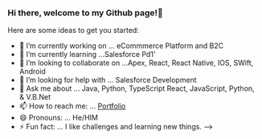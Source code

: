 ### Hi there, welcome to my Github page!👋



Here are some ideas to get you started:

- 🔭 I’m currently working on ... eCommmerce Platform and B2C 
- 🌱 I’m currently learning ...Salesforce Pd1'
- 👯 I’m looking to collaborate on ...Apex, React, React Native, IOS, SWift, Android
- 🤔 I’m looking for help with ... Salesforce Development
- 💬 Ask me about ... Java, Python, TypeScript React, JavaScript, Python, & V.B.Net
- 📫 How to reach me: ... [Portfolio](https://danieljajrlafontant.com/)
- 😄 Pronouns: ... He/HIM
- ⚡ Fun fact: ... I like challenges and learning new things.
-->
